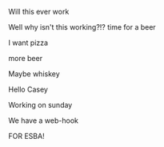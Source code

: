 
Will this ever work

Well why isn't this working?!?
time for a beer

I want pizza

more beer

Maybe whiskey

Hello Casey

Working on sunday


We have a web-hook

FOR ESBA!

